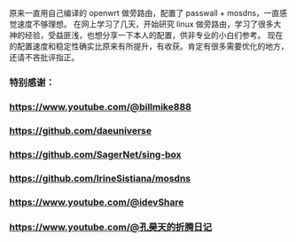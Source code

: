 原来一直用自己编译的 openwrt 做旁路由，配置了 passwall + mosdns，一直感觉速度不够理想。
在网上学习了几天，开始研究 linux 做旁路由，学习了很多大神的经验，受益匪浅，也想分享一下本人的配置，供非专业的小白们参考。
现在的配置速度和稳定性确实比原来有所提升，有收获。肯定有很多需要优化的地方，还请不吝批评指正。

### 特别感谢：

### https://www.youtube.com/@billmike888
### https://github.com/daeuniverse
### https://github.com/SagerNet/sing-box
### https://github.com/IrineSistiana/mosdns
### https://www.youtube.com/@idevShare
### https://www.youtube.com/@孔昊天的折腾日记 
